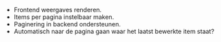* Frontend weergaves renderen.
* Items per pagina instelbaar maken.
* Paginering in backend ondersteunen.
* Automatisch naar de pagina gaan waar het laatst bewerkte item staat?
